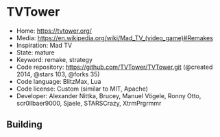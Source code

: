 # TVTower

- Home: https://tvtower.org/
- Media: https://en.wikipedia.org/wiki/Mad_TV_(video_game)#Remakes
- Inspiration: Mad TV
- State: mature
- Keyword: remake, strategy
- Code repository: https://github.com/TVTower/TVTower.git (@created 2014, @stars 103, @forks 35)
- Code language: BlitzMax, Lua
- Code license: Custom (similar to MIT, Apache)
- Developer: Alexander Nittka, Brucey, Manuel Vögele, Ronny Otto, scr0llbaer9000, Sjaele, STARSCrazy, XtrmPrgrmmr

## Building
